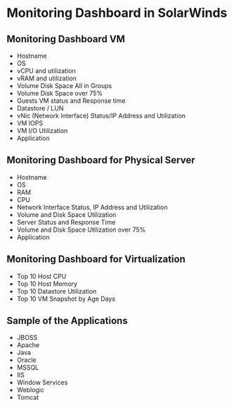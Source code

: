 # Monitoring Dashboard in SolarWinds

## Monitoring Dashboard VM 
- Hostname
- OS 
- vCPU and utilization
- vRAM  and utilization
- Volume Disk Space All in Groups 
- Volume Disk Space over 75%
- Guests VM status and Response time
- Datastore / LUN 
- vNic (Network Interface) Status/IP Address and Utilization
- VM IOPS
- VM I/O Utilization 
- Application 

## Monitoring Dashboard for Physical Server
- Hostname
- OS
- RAM
- CPU
- Network Interface Status, IP Address and Utilization 
- Volume and Disk Space Utilization 
- Server Status and Response Time
- Volume and Disk Space Utilization over 75%
- Application

## Monitoring Dashboard for Virtualization 
- Top 10 Host CPU
- Top 10 Host Memory
- Top 10 Datastore Utilization
- Top 10 VM Snapshot by Age Days

	
## Sample of the Applications
- JBOSS
- Apache
- Java
- Oracle
- MSSQL
- IIS 
- Window Services
- Weblogic
- Tomcat


